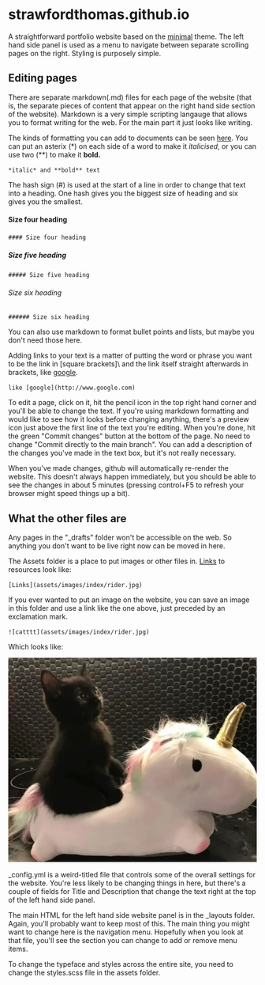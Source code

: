 # strawfordthomas.github.io

A straightforward portfolio website based on the [minimal](https://pages-themes.github.io/minimal/) theme. The left hand side panel is used as a menu to navigate between separate scrolling pages on the right. Styling is purposely simple. 

## Editing pages

There are separate markdown(.md) files for each page of the website (that is, the separate pieces of content that appear on the right hand side section of the website). Markdown is a very simple scripting langauge that allows you to format writing for the web. For the main part it just looks like writing. 

The kinds of formatting you can add to documents can be seen [here](https://pages-themes.github.io/minimal/). You can put an asterix (\*) on each side of a word to make it *italicised*, or you can use two (\*\*) to make it **bold.**

```
*italic* and **bold** text
```

The hash sign (\#) is used at the start of a line in order to change that text into a heading. One hash gives you the biggest size of heading and six gives you the smallest.

#### Size four heading

```
#### Size four heading
```

##### Size five heading

```
##### Size five heading
```

###### Size six heading

```
###### Size six heading
```

You can also use markdown to format bullet points and lists, but maybe you don't need those here.

Adding links to your text is a matter of putting the word or phrase you want to be the link in \[square brackets]\ and the link itself straight afterwards in brackets, like [google](http://www.google.com). 

```
like [google](http://www.google.com)
```

To edit a page, click on it, hit the pencil icon in the top right hand corner and you'll be able to change the text. If you're using markdown formatting and would like to see how it looks before changing anything, there's a preview icon just above the first line of the text you're editing. When you're done, hit the green "Commit changes" button at the bottom of the page. No need to change "Commit directly to the main branch". You can add a description of the changes you've made in the text box, but it's not really necessary. 

When you've made changes, github will automatically re-render the website. This doesn't always happen immediately, but you should be able to see the changes in about 5 minutes (pressing control+F5 to refresh your browser might speed things up a bit).

## What the other files are

Any pages in the "_drafts" folder won't be accessible on the web. So anything you don't want to be live right now can be moved in here.

The Assets folder is a place to put images or other files in. [Links](assets/images/index/rider.jpg) to resources look like:

```
[Links](assets/images/index/rider.jpg)
```

If you ever wanted to put an image on the website, you can save an image in this folder and use a link like the one above, just preceded by an exclamation mark.

```
![catttt](assets/images/index/rider.jpg)
```

Which looks like:

![catttt](assets/images/index/rider.jpg)

_config.yml is a weird-titled file that controls some of the overall settings for the website. You're less likely to be changing things in here, but there's a couple of fields for Title and Description that change the text right at the top of the left hand side panel. 

The main HTML for the left hand side website panel is in the _layouts folder. Again, you'll probably want to keep most of this. The main thing you might want to change here is the navigation menu. Hopefully when you look at that file, you'll see the section you can change to add or remove menu items. 

To change the typeface and styles across the entire site, you need to change the styles.scss file in the assets folder.  

